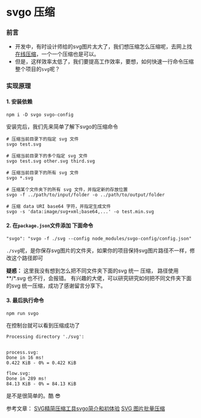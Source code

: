 # svgo 压缩

### 前言

- 开发中，有时设计师给的svg图片太大了，我们想压缩怎么压缩呢，去网上找[在线压缩](https://www.zhangxinxu.com/sp/svgo/)，一个一个压缩也是可以。
- 但是，这样效率太低了，我们要提高工作效率，要想，如何快速一行命令压缩整个项目的`svg`呢？

### 实现原理

#### 1. 安装依赖

```
npm i -D svgo svgo-config
```

安装完后，我们先来简单了解下svgo的压缩命令

```
# 压缩当前目录下的指定 svg 文件
svgo test.svg 

# 压缩当前目录下的多个指定 svg 文件
svgo test.svg other.svg third.svg 

# 压缩当前目录下的所有 svg 文件
svgo *.svg 

# 压缩某个文件夹下的所有 svg 文件，并指定新的存放位置
svgo -f ../path/to/input/folder -o ../path/to/output/folder 

# 压缩 data URI base64 字符，并指定生成文件
svgo -s 'data:image/svg+xml;base64,...' -o test.min.svg 
```


#### 2. 在`package.json`文件添加 下面命令


```
"svgo": "svgo -f ./svg --config node_modules/svgo-config/config.json"
```

`./svg`呢，是你保存svg图片的文件夹，如果你的项目保持svg图片路径不一样，修改这个路径即可

**疑惑：** 这里我没有想到怎么把不同文件夹下面的svg 统一 压缩， 路径使用 **/*.svg 也不行，会报错。 有兴趣的大佬，可以研究研究如何把不同文件夹下面的svg 统一压缩，成功了感谢留言分享下。

#### 3. 最后执行命令

```
npm run svgo
```

在控制台就可以看到压缩成功了

```
Processing directory './svg':


process.svg:
Done in 16 ms!
0.422 KiB - 0% = 0.422 KiB

flow.svg:
Done in 289 ms!
84.13 KiB - 0% = 84.13 KiB
```

是不是很简单的。酷 😎

参考文章：
[SVG精简压缩工具svgo简介和初体验](https://www.zhangxinxu.com/wordpress/2016/02/svg-compress-tool-svgo-experience/)
[SVG 图片批量压缩](https://urz.one/cn/2020-06-12/svg-compressor/)